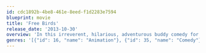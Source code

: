 ```yaml
---
id: cdc1892b-4be8-461e-8eed-f1d2283e7594
blueprint: movie
title: 'Free Birds'
release_date: '2013-10-30'
overview: 'In this irreverent, hilarious, adventurous buddy comedy for audiences of all ages, directed by Jimmy Hayward (Horton Hears a Who!), two turkeys from opposite sides of the tracks must put aside their differences and team up to travel back in time to change the course of history - and get turkey off the holiday menu for good.'
genres: '[{"id": 16, "name": "Animation"}, {"id": 35, "name": "Comedy"}, {"id": 10751, "name": "Family"}]'
---
```

